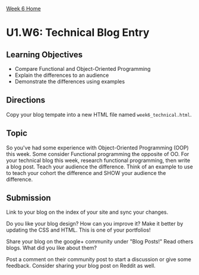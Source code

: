 [Week 6 Home](./)

# U1.W6: Technical Blog Entry

## Learning Objectives
- Compare Functional and Object-Oriented Programming 
- Explain the differences to an audience
- Demonstrate the differences using examples


## Directions
Copy your blog tempate into a new HTML file named `week6_technical.html`. 

## Topic

So you've had some experience with Object-Oriented Programming (OOP) this week. Some consider Functional programming the opposite of OO. For your technical blog this week, research functional programming, then write a blog post. Teach your audience the difference. Think of an example to use to teach your cohort the difference and SHOW your audience the difference. 


## Submission
Link to your blog on the index of your site and sync your changes. 

Do you like your blog design? How can you improve it? Make it better by updating the CSS and HTML. This is one of your portfolios!

Share your blog on the google+ community under "Blog Posts!" Read others blogs. What did you like about them? 

Post a comment on their community post to start a discussion or give some feedback.  Consider sharing your blog post on Reddit as well.
